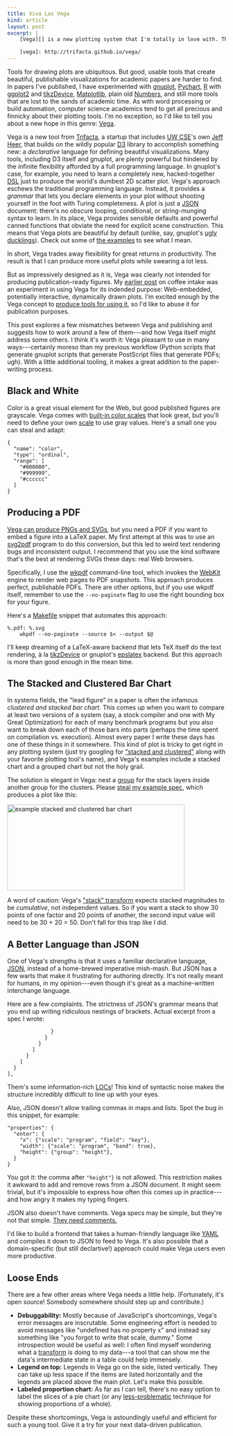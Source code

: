 ```yaml
---
title: Viva Las Vega
kind: article
layout: post
excerpt: |
    [Vega][] is a new plotting system that I'm totally in love with. There are a few challenges involved in abusing it as a system for producing publication-quality figures. I describe some of the problems and some workarounds for them.

    [vega]: http://trifacta.github.io/vega/
---
```

Tools for drawing plots are ubiquitous. But good, usable tools that create beautiful, publishable visualizations for academic papers are harder to find. In papers I've published, I have experimented with [gnuplot][], [Pychart][], [R][] with [ggplot2][] and [tikzDevice][], [Matplotlib][], plain old [Numbers][], and still more tools that are lost to the sands of academic time. As with word processing or build automation, computer science academics tend to get all precious and finnicky about their plotting tools. I'm no exception, so I'd like to tell you about a new hope in this genre: [Vega][].

Vega is a new tool from [Trifacta][], a startup that includes [UW CSE][cse]'s own [Jeff Heer][jheer], that builds on the wildly popular [D3][] library to accomplish something new: a *declarative* language for defining beautiful visualizations. Many tools, including D3 itself and gnuplot, are plenty powerful but hindered by the infinite flexibility afforded by a full programming language. In gnuplot's case, for example, you need to learn a completely new, hacked-together [DSL][] just to produce the world's dumbest 2D scatter plot. Vega's approach eschews the traditional programming language. Instead, it provides a *grammar* that lets you declare elements in your plot without shooting yourself in the foot with Turing completeness. A plot is just a [JSON][] document: there's no obscure looping, conditional, or string-munging syntax to learn. In its place, Vega provides sensible defaults and powerful canned functions that obviate the need for explicit scene construction. This means that Vega plots are beautiful by default (unlike, say, gnuplot's [ugly ducklings][ugly]). Check out some of [the examples][vega-editor] to see what I mean.

In short, Vega trades away flexibility for great returns in productivity. The result is that I can produce more useful plots while swearing a lot less.

But as impressively designed as it is, Vega was clearly not intended for producing publication-ready figures. My [earlier post][caffeine] on coffee intake was an experiment in using Vega for its indended purpose: Web-embedded, potentially interactive, dynamically drawn plots. I'm excited enough by the Vega concept to [produce tools for using it][vegalive], so I'd like to abuse it for publication purposes. 

This post explores a few mismatches between Vega and publishing and suggests how to work around a few of them---and how Vega itself might address some others. I think it's worth it: Vega pleasant to use in many ways---certainly moreso than my previous workflow (Python scripts that generate gnuplot scripts that generate PostScript files that generate PDFs; ugh). With a little additional tooling, it makes a great addition to the paper-writing process.

[pychart]: http://home.gna.org/pychart/
[tikzDevice]: http://cran.r-project.org/web/packages/tikzDevice/index.html
[gnuplot]: http://www.gnuplot.info
[numbers]: http://www.apple.com/mac/numbers/
[vega]: http://trifacta.github.io/vega/
[trifacta]: http://www.trifacta.com
[jheer]: http://homes.cs.washington.edu/~jheer/
[d3]: http://d3js.org
[dsl]: http://en.wikipedia.org/wiki/Domain-specific_language
[json]: http://www.json.org
[caffeine]: https://homes.cs.washington.edu/~asampson/blog/caffeine.html
[r]: http://www.r-project.org
[ggplot2]: http://ggplot2.org
[matplotlib]: http://matplotlib.org
[vega-editor]: http://trifacta.github.io/vega/editor/
[ugly]: http://gnuplot.sourceforge.net/demo/histograms.html
[vegalive]: http://www.youtube.com/watch?v=QuCHRU5q4tU
[cse]: https://www.cs.washington.edu

## Black and White

Color is a great visual element for the Web, but good published figures are grayscale. Vega comes with [built-in color scales][colorscales] that look great, but you'll need to define your own [scale][] to use gray values. Here's a small one you can steal and adapt:

    {
      "name": "color",
      "type": "ordinal",
      "range": [
        "#000000",
        "#999999",
        "#cccccc"
      ]
    }

[colorscales]: https://github.com/trifacta/vega/wiki/Scales#scale-range-literals
[scale]: https://github.com/trifacta/vega/wiki/Scales

## Producing a PDF

[Vega can produce PNGs and SVGs][headless], but you need a PDF if you want to embed a figure into a LaTeX paper. My first attempt at this was to use an [svg2pdf][] program to do this conversion, but this led to weird text rendering bugs and inconsistent output. I recommend that you use the kind software that's the best at rendering SVGs these days: real Web browsers.

Specifically, I use the [wkpdf][] command-line tool, which invokes the [WebKit][] engine to render web pages to PDF snapshots. This approach produces perfect, publishable PDFs. There are other options, but if you use wkpdf itself, remember to use the `--no-paginate` flag to use the right bounding box for your figure.

Here's a [Makefile][make] snippet that automates this approach:

    %.pdf: %.svg
	    wkpdf --no-paginate --source $< --output $@

I'll keep dreaming of a LaTeX-aware backend that lets TeX itself do the text rendering, à la [tikzDevice][] or gnuplot's [epslatex][] backend. But this approach is more than good enough in the mean time.

[headless]: https://github.com/trifacta/vega/wiki/Headless-Mode
[svg2pdf]: http://cairographics.org/
[wkpdf]: http://plessl.github.io/wkpdf/
[make]: http://www.gnu.org/software/make/
[epslatex]: http://gnuplot.sourceforge.net/docs_4.2/node373.html
[webkit]: http://www.webkit.org

## The Stacked and Clustered Bar Chart

In systems fields, the "lead figure" in a paper is often the infamous *clustered and stacked bar chart*. This comes up when you want to compare at least two versions of a system (say, a stock compiler and one with My Great Optimization) for each of many benchmark programs but you also want to break down each of those bars into parts (perhaps the time spent on compilation vs. execution). Almost every paper I write these days has one of these things in it somewhere. This kind of plot is tricky to get right in any plotting system (just try googling for ["stacked and clustered"][sac] along with your favorite plotting tool's name), and Vega's examples include a stacked chart and a grouped chart but not the holy grail.

The solution is elegant in Vega: nest a [group][] for the stack layers inside another group for the clusters. Please [steal my example spec][sacex], which produces a plot like this:

<div class="plot">
    <img src="http://homes.cs.washington.edu/~asampson/media/vegademo/stackandcluster.svg"
        width="409" height="198"
        alt="example stacked and clustered bar chart">
</div>

A word of caution: Vega's ["stack" transform][stack] expects stacked magnitudes to be *cumulative*, not independent values. So if you want a stack to show 30 points of one factor and 20 points of another, the second input value will need to be 30 + 20 = 50. Don't fall for this trap like I did.

[sac]: http://stackoverflow.com/questions/12315195/plot-a-bar-graph-which-is-both-stacked-and-clustered
[sacex]: https://gist.github.com/8512880
[stack]: https://github.com/trifacta/vega/wiki/Data-Transforms#-stack
[group]: https://github.com/trifacta/vega/wiki/Group-Marks

## A Better Language than JSON

One of Vega's strengths is that it uses a familiar declarative language, [JSON][], instead of a home-brewed imperative mish-mash. But JSON has a few warts that make it frustrating for authoring  directly. It's not really meant for humans, in my opinion---even though it's great as a machine-written interchange language.

Here are a few complaints. The strictness of JSON's grammar means that you end up writing ridiculous nestings of brackets. Actual excerpt from a spec I wrote:

                  }
                }
              }
            ]
          }
        ]
      }
    ],

Them's some information-rich [LOCs][loc]! This kind of syntactic noise makes the structure incredibly difficult to line up with your eyes.

Also, JSON doesn't allow trailing commas in maps and lists. Spot the bug in this snippet, for example:

    "properties": {
      "enter": {
        "x": {"scale": "program", "field": "key"},
        "width": {"scale": "program", "band": true},
        "height": {"group": "height"},
      }
    }

You got it: the comma after `"height"}` is not allowed. This restriction makes it awkward to add and remove rows from a JSON document. It might seem trivial, but it's impossible to express how often this comes up in practice---and how angry it makes my typing fingers.

JSON also doesn't have comments. Vega specs may be simple, but they're not that simple. [They need comments.][json-blog]

I'd like to build a frontend that takes a human-friendly language like [YAML][] and compiles it down to JSON to feed to Vega. It's also possible that a domain-specific (but still declartive!) approach could make Vega users even more productive.

[json-blog]: http://bolinfest.com/essays/json.html
[yaml]: http://www.yaml.org
[loc]: http://en.wikipedia.org/wiki/Source_lines_of_code

## Loose Ends

There are a few other areas where Vega needs a little help. (Fortunately, it's open source! Somebody somewhere should step up and contribute.)

- **Debuggability:** Mostly because of JavaScript's shortcomings, Vega's error messages are inscrutable. Some engineering effort is needed to avoid messages like "undefined has no property x" and instead say something like "you forgot to write that scale, dummy." Some introspection would be useful as well: I often find myself wondering what a [transform][] is doing to my data---a tool that can show me the data's intermediate state in a table could help immensely.
- **Legend on top:** Legends in Vega go on the side, listed vertically. They can take up less space if the items are listed horizontally and the legends are placed above the main plot. Let's make this possible.
- **Labeled proportion chart:** As far as I can tell, there's no easy option to label the slices of a pie chart (or any [less-problematic][pie problems] technique for showing proportions of a whole).

Despite these shortcomings, Vega is astoundingly useful and efficient for such a young tool. Give it a try for your next data-driven publication.

[pie problems]: http://en.wikipedia.org/wiki/Pie_chart#Use.2C_effectiveness_and_visual_perception
[transform]: https://github.com/trifacta/vega/wiki/Data-Transforms
